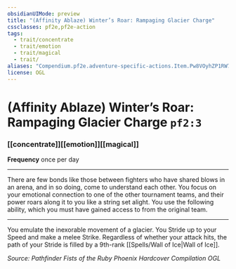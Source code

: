 ```yaml
---
obsidianUIMode: preview
title: "(Affinity Ablaze) Winter’s Roar: Rampaging Glacier Charge"
cssclasses: pf2e,pf2e-action
tags:
  - trait/concentrate
  - trait/emotion
  - trait/magical
  - trait/
aliases: "Compendium.pf2e.adventure-specific-actions.Item.Pw8VOyhZP1RW7LNM"
license: OGL
---
```

# (Affinity Ablaze) Winter’s Roar: Rampaging Glacier Charge `pf2:3`

### [[concentrate]][[emotion]][[magical]]






**Frequency** once per day

* * *

There are few bonds like those between fighters who have shared blows in an arena, and in so doing, come to understand each other. You focus on your emotional connection to one of the other tournament teams, and their power roars along it to you like a string set alight. You use the following ability, which you must have gained access to from the original team.

* * *

You emulate the inexorable movement of a glacier. You Stride up to your Speed and make a melee Strike. Regardless of whether your attack hits, the path of your Stride is filled by a 9th-rank [[Spells/Wall of Ice|Wall of Ice]].

*Source: Pathfinder Fists of the Ruby Phoenix Hardcover Compilation*
*OGL*
